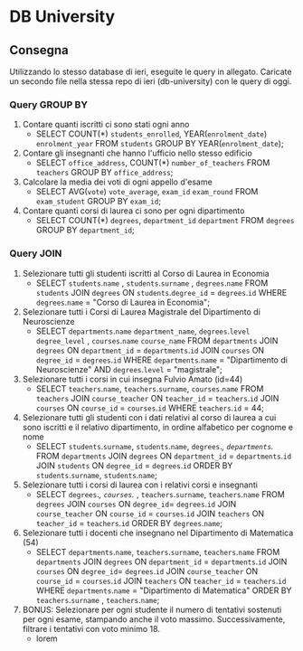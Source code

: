 # DB University

## Consegna

Utilizzando lo stesso database di ieri, eseguite le query in allegato. Caricate un secondo file nella stessa repo di ieri (db-university) con le query di oggi.

### Query GROUP BY

1. Contare quanti iscritti ci sono stati ogni anno
   - SELECT COUNT(\*) `students_enrolled`, YEAR(`enrolment_date`) `enrolment_year` FROM `students` GROUP BY YEAR(`enrolment_date`);
2. Contare gli insegnanti che hanno l'ufficio nello stesso edificio
   - SELECT `office_address`, COUNT(\*) `number_of_teachers` FROM `teachers` GROUP BY `office_address`;
3. Calcolare la media dei voti di ogni appello d'esame
   - SELECT AVG(`vote`) `vote_average`, `exam_id` `exam_round` FROM `exam_student` GROUP BY `exam_id`;
4. Contare quanti corsi di laurea ci sono per ogni dipartimento
   - SELECT COUNT(\*) `degrees`, `department_id` `department` FROM `degrees` GROUP BY `department_id`;

### Query JOIN

1. Selezionare tutti gli studenti iscritti al Corso di Laurea in Economia
   - SELECT `students`.`name` , `students`.`surname` , `degrees`.`name` FROM `students` JOIN `degrees` ON `students`.`degree_id` = `degrees`.`id` WHERE `degrees`.`name` = "Corso di Laurea in Economia";
2. Selezionare tutti i Corsi di Laurea Magistrale del Dipartimento di
   Neuroscienze
   - SELECT `departments`.`name` `department_name`, `degrees`.`level` `degree_level` , `courses`.`name` `course_name` FROM `departments` JOIN `degrees` ON `department_id` = `departments`.`id` JOIN `courses` ON `degree_id` = `degrees`.`id` WHERE `departments`.`name` = "Dipartimento di Neuroscienze" AND `degrees`.`level` = "magistrale";
3. Selezionare tutti i corsi in cui insegna Fulvio Amato (id=44)
   - SELECT `teachers`.`name`, `teachers`.`surname`, `courses`.`name` FROM `teachers` JOIN `course_teacher` ON `teacher_id` = `teachers`.`id` JOIN `courses` ON `course_id` = `courses`.`id` WHERE `teachers`.`id` = 44;
4. Selezionare tutti gli studenti con i dati relativi al corso di laurea a cui
   sono iscritti e il relativo dipartimento, in ordine alfabetico per cognome e
   nome
   - SELECT `students`.`surname`, `students`.`name`, `degrees`._, `departments`._ FROM `departments` JOIN `degrees` ON `department_id` = `departments`.`id` JOIN `students` ON `degree_id` = `degrees`.`id` ORDER BY `students`.`surname`, `students`.`name`;
5. Selezionare tutti i corsi di laurea con i relativi corsi e insegnanti
   - SELECT `degrees`._, `courses`._ , `teachers`.`surname`, `teachers`.`name` FROM `degrees` JOIN `courses` ON `degree_id`= `degrees`.`id` JOIN `course_teacher` ON `course_id` = `courses`.`id` JOIN `teachers` ON `teacher_id` = `teachers`.`id` ORDER BY `degrees`.`name`;
6. Selezionare tutti i docenti che insegnano nel Dipartimento di
   Matematica (54)
   - SELECT `departments`.`name`, `teachers`.`surname`, `teachers`.`name` FROM `departments` JOIN `degrees` ON `department_id` = `departments`.`id` JOIN `courses` ON `degree_id`= `degrees`.`id` JOIN `course_teacher` ON `course_id` = `courses`.`id` JOIN `teachers` ON `teacher_id` = `teachers`.`id` WHERE `departments`.`name` = "Dipartimento di Matematica" ORDER BY `teachers`.`surname` , `teachers`.`name`;
7. BONUS: Selezionare per ogni studente il numero di tentativi sostenuti
   per ogni esame, stampando anche il voto massimo. Successivamente,
   filtrare i tentativi con voto minimo 18.
   - lorem
